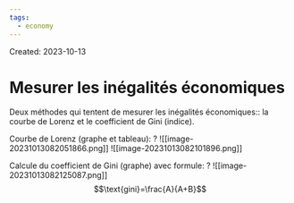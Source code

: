 ```yaml
---
tags:
  - economy
---
```

Created: 2023-10-13

# Mesurer les inégalités économiques

Deux méthodes qui tentent de mesurer les inégalités économiques:: la courbe de Lorenz et le coefficient de Gini (indice).
<!--SR:!2023-10-21,4,210-->

Courbe de Lorenz (graphe et tableau):
?
![[image-20231013082051866.png]]
![[image-20231013082101896.png]]
<!--SR:!2023-10-24,8,250-->

Calcule du coefficient de Gini (graphe) avec formule:
?
![[image-20231013082125087.png]]
$$\text{gini}=\frac{A}{A+B}$$
<!--SR:!2023-10-18,2,230-->
